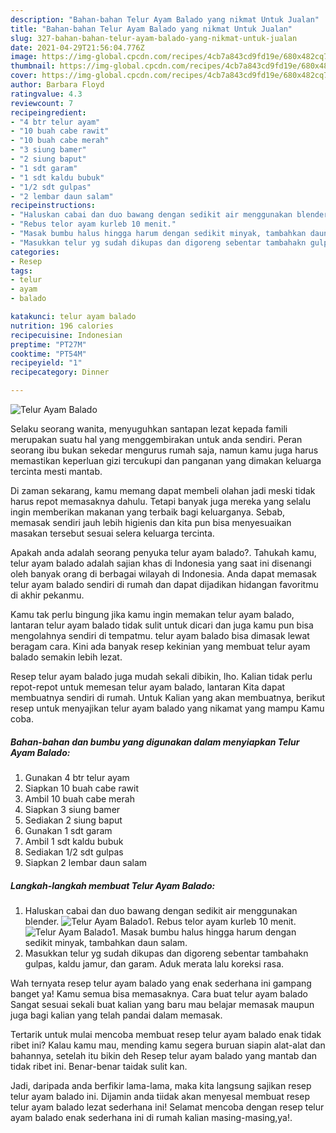 ```yaml
---
description: "Bahan-bahan Telur Ayam Balado yang nikmat Untuk Jualan"
title: "Bahan-bahan Telur Ayam Balado yang nikmat Untuk Jualan"
slug: 327-bahan-bahan-telur-ayam-balado-yang-nikmat-untuk-jualan
date: 2021-04-29T21:56:04.776Z
image: https://img-global.cpcdn.com/recipes/4cb7a843cd9fd19e/680x482cq70/telur-ayam-balado-foto-resep-utama.jpg
thumbnail: https://img-global.cpcdn.com/recipes/4cb7a843cd9fd19e/680x482cq70/telur-ayam-balado-foto-resep-utama.jpg
cover: https://img-global.cpcdn.com/recipes/4cb7a843cd9fd19e/680x482cq70/telur-ayam-balado-foto-resep-utama.jpg
author: Barbara Floyd
ratingvalue: 4.3
reviewcount: 7
recipeingredient:
- "4 btr telur ayam"
- "10 buah cabe rawit"
- "10 buah cabe merah"
- "3 siung bamer"
- "2 siung baput"
- "1 sdt garam"
- "1 sdt kaldu bubuk"
- "1/2 sdt gulpas"
- "2 lembar daun salam"
recipeinstructions:
- "Haluskan cabai dan duo bawang dengan sedikit air menggunakan blender."
- "Rebus telor ayam kurleb 10 menit."
- "Masak bumbu halus hingga harum dengan sedikit minyak, tambahkan daun salam."
- "Masukkan telur yg sudah dikupas dan digoreng sebentar tambahakn gulpas, kaldu jamur, dan garam. Aduk merata lalu koreksi rasa."
categories:
- Resep
tags:
- telur
- ayam
- balado

katakunci: telur ayam balado 
nutrition: 196 calories
recipecuisine: Indonesian
preptime: "PT27M"
cooktime: "PT54M"
recipeyield: "1"
recipecategory: Dinner

---
```



![Telur Ayam Balado](https://img-global.cpcdn.com/recipes/4cb7a843cd9fd19e/680x482cq70/telur-ayam-balado-foto-resep-utama.jpg)

Selaku seorang wanita, menyuguhkan santapan lezat kepada famili merupakan suatu hal yang menggembirakan untuk anda sendiri. Peran seorang ibu bukan sekedar mengurus rumah saja, namun kamu juga harus memastikan keperluan gizi tercukupi dan panganan yang dimakan keluarga tercinta mesti mantab.

Di zaman  sekarang, kamu memang dapat membeli olahan jadi meski tidak harus repot memasaknya dahulu. Tetapi banyak juga mereka yang selalu ingin memberikan makanan yang terbaik bagi keluarganya. Sebab, memasak sendiri jauh lebih higienis dan kita pun bisa menyesuaikan masakan tersebut sesuai selera keluarga tercinta. 



Apakah anda adalah seorang penyuka telur ayam balado?. Tahukah kamu, telur ayam balado adalah sajian khas di Indonesia yang saat ini disenangi oleh banyak orang di berbagai wilayah di Indonesia. Anda dapat memasak telur ayam balado sendiri di rumah dan dapat dijadikan hidangan favoritmu di akhir pekanmu.

Kamu tak perlu bingung jika kamu ingin memakan telur ayam balado, lantaran telur ayam balado tidak sulit untuk dicari dan juga kamu pun bisa mengolahnya sendiri di tempatmu. telur ayam balado bisa dimasak lewat beragam cara. Kini ada banyak resep kekinian yang membuat telur ayam balado semakin lebih lezat.

Resep telur ayam balado juga mudah sekali dibikin, lho. Kalian tidak perlu repot-repot untuk memesan telur ayam balado, lantaran Kita dapat membuatnya sendiri di rumah. Untuk Kalian yang akan membuatnya, berikut resep untuk menyajikan telur ayam balado yang nikamat yang mampu Kamu coba.

<!--inarticleads1-->

##### Bahan-bahan dan bumbu yang digunakan dalam menyiapkan Telur Ayam Balado:

1. Gunakan 4 btr telur ayam
1. Siapkan 10 buah cabe rawit
1. Ambil 10 buah cabe merah
1. Siapkan 3 siung bamer
1. Sediakan 2 siung baput
1. Gunakan 1 sdt garam
1. Ambil 1 sdt kaldu bubuk
1. Sediakan 1/2 sdt gulpas
1. Siapkan 2 lembar daun salam




<!--inarticleads2-->

##### Langkah-langkah membuat Telur Ayam Balado:

1. Haluskan cabai dan duo bawang dengan sedikit air menggunakan blender.
<img src="https://img-global.cpcdn.com/steps/934e023c68e909f5/160x128cq70/telur-ayam-balado-langkah-memasak-1-foto.jpg" alt="Telur Ayam Balado">1. Rebus telor ayam kurleb 10 menit.
<img src="https://img-global.cpcdn.com/steps/632fe8165bbde463/160x128cq70/telur-ayam-balado-langkah-memasak-2-foto.jpg" alt="Telur Ayam Balado">1. Masak bumbu halus hingga harum dengan sedikit minyak, tambahkan daun salam.
1. Masukkan telur yg sudah dikupas dan digoreng sebentar tambahakn gulpas, kaldu jamur, dan garam. Aduk merata lalu koreksi rasa.




Wah ternyata resep telur ayam balado yang enak sederhana ini gampang banget ya! Kamu semua bisa memasaknya. Cara buat telur ayam balado Sangat sesuai sekali buat kalian yang baru mau belajar memasak maupun juga bagi kalian yang telah pandai dalam memasak.

Tertarik untuk mulai mencoba membuat resep telur ayam balado enak tidak ribet ini? Kalau kamu mau, mending kamu segera buruan siapin alat-alat dan bahannya, setelah itu bikin deh Resep telur ayam balado yang mantab dan tidak ribet ini. Benar-benar taidak sulit kan. 

Jadi, daripada anda berfikir lama-lama, maka kita langsung sajikan resep telur ayam balado ini. Dijamin anda tiidak akan menyesal membuat resep telur ayam balado lezat sederhana ini! Selamat mencoba dengan resep telur ayam balado enak sederhana ini di rumah kalian masing-masing,ya!.

